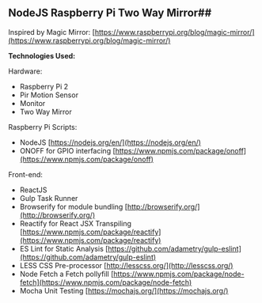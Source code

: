 ## NodeJS Raspberry Pi Two Way Mirror##

Inspired by Magic Mirror: [https://www.raspberrypi.org/blog/magic-mirror/](https://www.raspberrypi.org/blog/magic-mirror/)

**Technologies Used:**

Hardware:

 - Raspberry Pi 2
 - Pir Motion Sensor
 - Monitor
 - Two Way Mirror

Raspberry Pi Scripts:

 - NodeJS [https://nodejs.org/en/](https://nodejs.org/en/)
 - ONOFF for GPIO interfacing [https://www.npmjs.com/package/onoff](https://www.npmjs.com/package/onoff)

Front-end:

 - ReactJS
 - Gulp Task Runner
 - Browserify for module bundling [http://browserify.org/](http://browserify.org/)
 - Reactify for React JSX Transpiling [https://www.npmjs.com/package/reactify](https://www.npmjs.com/package/reactify)
 - ES Lint for Static Analysis [https://github.com/adametry/gulp-eslint](https://github.com/adametry/gulp-eslint)
 - LESS CSS Pre-processor [http://lesscss.org/](http://lesscss.org/)
 - Node Fetch a Fetch pollyfill [https://www.npmjs.com/package/node-fetch](https://www.npmjs.com/package/node-fetch)
 - Mocha Unit Testing [https://mochajs.org/](https://mochajs.org/)
